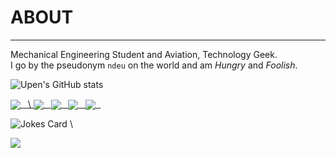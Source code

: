 
# ABOUT
----
 Mechanical Engineering Student and Aviation, Technology Geek. \
 I go by the pseudonym `ndeu` on the world and am *Hungry* and *Foolish*. 
 

![Upen's GitHub stats](https://github-readme-stats.vercel.app/api?username=UpenTech&show_icons=true&theme=dark) 
<!-- Markdown -->
<a href="https://github.com/UpenTech/Web_Scrapper-Movies-">
  <img align="center" src="https://github-readme-stats.vercel.app/api/pin/?username=UpenTech&repo=Web_Scrapper-Movies-" /> &nbsp; \
</a>

<a href="https://github.com/UpenTech/convoychat">
  <img align="center" src="https://github-readme-stats.vercel.app/api/pin/?username=UpenTech&repo=__Calculator" /> &nbsp;
</a> 

<a href="https://github.com/UpenTech/Turtle-Race">
  <img align="center" src="https://github-readme-stats.vercel.app/api/pin/?username=UpenTech&repo=Turtle-Race" /> &nbsp;
</a>

<a href="https://github.com/UpenTech/SmartFridge">
  <img align="center" src="https://github-readme-stats.vercel.app/api/pin/?username=UpenTech&repo=SmartFridge" /> &nbsp;
</a> 
<a href="https://github.com/UpenTech/ZombieApocalypse">
  <img align="center" src="https://github-readme-stats.vercel.app/api/pin/?username=UpenTech&repo=ZombieApocalypse" /> &nbsp;
</a>  

![Jokes Card](https://readme-jokes.vercel.app/api?hideBorder&theme=vue-dark&qColor=%23944bcc&aColor=%23bbdb51) \

<img src="https://img.shields.io/badge/ProtonMail-8B89CC?style=for-the-badge&logo=protonmail&logoColor=white">
